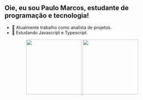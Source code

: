 ## Oie, eu sou Paulo Marcos, estudante de programação e tecnologia!

- 🔭 Atualmente trabalho como analista de projetos. 
- 🌱 Estudando Javascript e Typescript.

<div align="center">
  <a href="https://github.com/paulomsq">
  <img height="180em" src="https://github-readme-stats.vercel.app/api?username=paulomsq&show_icons=true&hide_border=true&theme=midnight-purple&include_all_commits=true&count_private=true"/>
  <img height="180em" src="https://github-readme-stats.vercel.app/api/top-langs/?username=paulomsq&layout=compact&hide_border=true&langs_count=7&theme=midnight-purple"/>
</div>
